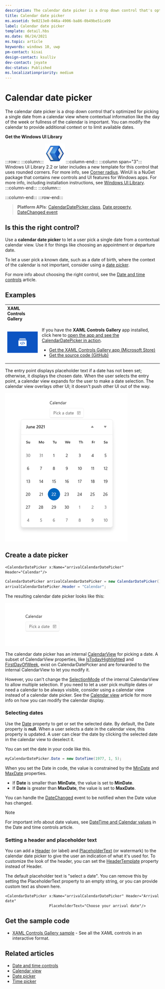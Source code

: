 ```yaml
---
description: The calendar date picker is a drop down control that's optimized for picking a single date from a calendar view where contextual information like the day of the week or fullness of the calendar is important.
title: Calendar date picker
ms.assetid: 9e0213e0-046a-4906-ba86-0b49be51ca99
label: Calendar date picker
template: detail.hbs
ms.date: 06/24/2021
ms.topic: article
keywords: windows 10, uwp
pm-contact: kisai
design-contact: ksulliv
dev-contact: joyate
doc-status: Published
ms.localizationpriority: medium
---
```

# Calendar date picker

The calendar date picker is a drop down control that's optimized for picking a single date from a calendar view where contextual information like the day of the week or fullness of the calendar is important. You can modify the calendar to provide additional context or to limit available dates.

**Get the Windows UI Library**

:::row:::
   :::column:::
      ![WinUI logo](images/winui-logo-64x64.png)
   :::column-end:::
   :::column span="3":::
      Windows UI Library 2.2 or later includes a new template for this control that uses rounded corners. For more info, see [Corner radius](../style/rounded-corner.md). WinUI is a NuGet package that contains new controls and UI features for Windows apps. For more info, including installation instructions, see [Windows UI Library](/uwp/toolkits/winui/).
   :::column-end:::
   :::column:::

   :::column-end:::
:::row-end:::

> **Platform APIs**: [CalendarDatePicker class](/uwp/api/Windows.UI.Xaml.Controls.CalendarDatePicker), [Date property](/uwp/api/windows.ui.xaml.controls.calendardatepicker.date), [DateChanged event](/uwp/api/windows.ui.xaml.controls.calendardatepicker.datechanged)

## Is this the right control?

Use a **calendar date picker** to let a user pick a single date from a contextual calendar view. Use it for things like choosing an appointment or departure date.

To let a user pick a known date, such as a date of birth, where the context of the calendar is not important, consider using a [date picker](date-picker.md).

For more info about choosing the right control, see the [Date and time controls](date-and-time.md) article.

## Examples

<table>
<th align="left">XAML Controls Gallery<th>
<tr>
<td><img src="images/xaml-controls-gallery-app-icon-sm.png" alt="XAML controls gallery"></img></td>
<td>
    <p>If you have the <strong>XAML Controls Gallery</strong> app installed, click here to <a href="xamlcontrolsgallery:/item/CalendarDatePicker">open the app and see the CalendarDatePicker in action</a>.</p>
    <ul>
    <li><a href="https://www.microsoft.com/store/productId/9MSVH128X2ZT">Get the XAML Controls Gallery app (Microsoft Store)</a></li>
    <li><a href="https://github.com/Microsoft/Xaml-Controls-Gallery">Get the source code (GitHub)</a></li>
    </ul>
</td>
</tr>
</table>

The entry point displays placeholder text if a date has not been set; otherwise, it displays the chosen date. When the user selects the entry point, a calendar view expands for the user to make a date selection. The calendar view overlays other UI; it doesn't push other UI out of the way.

![Screenshot of a Calendar Date Picker showing an empty select a date text box and then one populated with a calendar beneath it.](images/calendar-date-picker-2-views.png)

## Create a date picker

```xaml
<CalendarDatePicker x:Name="arrivalCalendarDatePicker" Header="Calendar"/>
```

```csharp
CalendarDatePicker arrivalCalendarDatePicker = new CalendarDatePicker();
arrivalCalendarDatePicker.Header = "Calendar";
```

The resulting calendar date picker looks like this:

![Screenshot of a populated Calendar Date Picker with a label that says Calendar.](images/calendar-date-picker-closed.png)

The calendar date picker has an internal [CalendarView](/uwp/api/Windows.UI.Xaml.Controls.CalendarView) for picking a date. A subset of CalendarView properties, like [IsTodayHighlighted](/uwp/api/windows.ui.xaml.controls.calendardatepicker.istodayhighlighted) and [FirstDayOfWeek](/uwp/api/windows.ui.xaml.controls.calendardatepicker.firstdayofweek), exist on CalendarDatePicker and are forwarded to the internal CalendarView to let you modify it. 

However, you can't change the [SelectionMode](/uwp/api/windows.ui.xaml.controls.calendarview.selectionmode) of the internal CalendarView to allow multiple selection. If you need to let a user pick multiple dates or need a calendar to be always visible, consider using a calendar view instead of a calendar date picker. See the [Calendar view](calendar-view.md) article for more info on how you can modify the calendar display.

### Selecting dates

Use the [Date](/uwp/api/windows.ui.xaml.controls.calendardatepicker.date) property to get or set the selected date. By default, the Date property is **null**. When a user selects a date in the calendar view, this property is updated. A user can clear the date by clicking the selected date in the calendar view to deselect it. 

You can set the date in your code like this.

```csharp
myCalendarDatePicker.Date = new DateTime(1977, 1, 5);
```

When you set the Date in code, the value is constrained by the [MinDate](/uwp/api/windows.ui.xaml.controls.calendardatepicker.mindate) and [MaxDate](/uwp/api/windows.ui.xaml.controls.calendardatepicker.maxdate) properties.
- If **Date** is smaller than **MinDate**, the value is set to **MinDate**.
- If **Date** is greater than **MaxDate**, the value is set to **MaxDate**.

You can handle the [DateChanged](/uwp/api/windows.ui.xaml.controls.calendardatepicker.datechanged) event to be notified when the Date value has changed.

> [!NOTE]
> For important info about date values, see [DateTime and Calendar values](date-and-time.md#datetime-and-calendar-values) in the Date and time controls article.

### Setting a header and placeholder text

You can add a [Header](/uwp/api/windows.ui.xaml.controls.calendardatepicker.header) (or label) and [PlaceholderText](/uwp/api/windows.ui.xaml.controls.calendardatepicker.placeholdertext) (or watermark) to the calendar date picker to give the user an indication of what it's used for. To customize the look of the header, you can set the [HeaderTemplate](/uwp/api/windows.ui.xaml.controls.calendardatepicker.headertemplate) property instead of Header.

The default placeholder text is "select a date". You can remove this by setting the PlaceholderText property to an empty string, or you can provide custom text as shown here.

```xaml
<CalendarDatePicker x:Name="arrivalCalendarDatePicker" Header="Arrival date" 
                    PlaceholderText="Choose your arrival date"/>
```

## Get the sample code

- [XAML Controls Gallery sample](https://github.com/Microsoft/Xaml-Controls-Gallery) - See all the XAML controls in an interactive format.

## Related articles

- [Date and time controls](date-and-time.md)
- [Calendar view](calendar-view.md)
- [Date picker](date-picker.md)
- [Time picker](time-picker.md)
